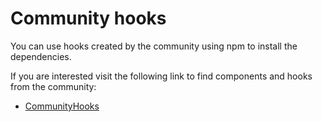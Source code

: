 # Community hooks

You can use hooks created by the community using npm to install the dependencies. 

If you are interested visit the following link to find components and hooks from the community:

- [CommunityHooks](https://bit.dev/components?q=hook)
